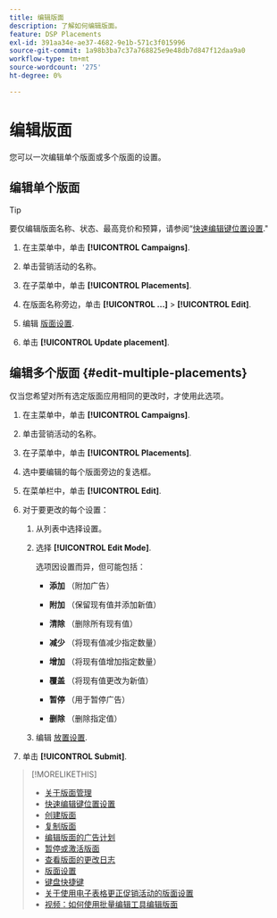 ```yaml
---
title: 编辑版面
description: 了解如何编辑版面。
feature: DSP Placements
exl-id: 391aa34e-ae37-4682-9e1b-571c3f015996
source-git-commit: 1a98b3ba7c37a768825e9e48db7d847f12daa9a0
workflow-type: tm+mt
source-wordcount: '275'
ht-degree: 0%

---
```


# 编辑版面

您可以一次编辑单个版面或多个版面的设置。

<!-- Some placements don't have this option. Clarify which placement types aren't eligible -- is it PG placements, or all placements using private inventory? And anything else? -->

## 编辑单个版面

>[!TIP]
>
> 要仅编辑版面名称、状态、最高竞价和预算，请参阅“[快速编辑键位置设置](/help/dsp/campaign-management/placements/placement-quick-edit.md).&quot;

1. 在主菜单中，单击 **[!UICONTROL Campaigns]**.

1. 单击营销活动的名称。

1. 在子菜单中，单击 **[!UICONTROL Placements]**.

1. 在版面名称旁边，单击  **[!UICONTROL ...]** > **[!UICONTROL Edit]**.

1. 编辑 [版面设置](placement-settings.md).

1. 单击 **[!UICONTROL Update placement]**.

## 编辑多个版面 {#edit-multiple-placements}

仅当您希望对所有选定版面应用相同的更改时，才使用此选项。

1. 在主菜单中，单击 **[!UICONTROL Campaigns]**.

1. 单击营销活动的名称。

1. 在子菜单中，单击 **[!UICONTROL Placements]**.

1. 选中要编辑的每个版面旁边的复选框。

1. 在菜单栏中，单击 **[!UICONTROL Edit]**.

1. 对于要更改的每个设置：

   1. 从列表中选择设置。

   1. 选择 **[!UICONTROL Edit Mode]**.

      选项因设置而异，但可能包括：

      * **添加** （附加广告）

      * **附加** （保留现有值并添加新值）

      * **清除** （删除所有现有值）

      * **减少** （将现有值减少指定数量）

      * **增加** （将现有值增加指定数量）

      * **覆盖** （将现有值更改为新值）

      * **暂停** （用于暂停广告）

      * **删除** （删除指定值）
   1. 编辑 [放置设置](placement-settings.md).


1. 单击 **[!UICONTROL Submit]**.

>[!MORELIKETHIS]
>
>* [关于版面管理](placement-about.md)
>* [快速编辑键位置设置](placement-quick-edit.md)
>* [创建版面](placement-create.md)
>* [复制版面](placement-duplicate.md)
>* [编辑版面的广告计划](placement-edit-ad-schedule.md)
>* [暂停或激活版面](placement-pause-activate.md)
>* [查看版面的更改日志](placement-change-log.md)
>* [版面设置](placement-settings.md)
>* [键盘快捷键](/help/dsp/campaign-management/reports/keyboard-shortcuts.md)
>* [关于使用电子表格更正促销活动的版面设置](/help/dsp/campaign-management/qa/qa-about.md)
>* [视频：如何使用批量编辑工具编辑版面](https://experienceleague.adobe.com/docs/advertising-learn/tutorials/dsp/bulk-edit-placement-tools.html)


